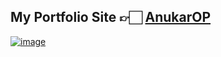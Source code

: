 ## My Portfolio Site 👉🏻 [AnukarOP](https://anukarop.github.io/)

<a href="[https://ibb.co/zfJPNG5](https://anukarop.github.io/)"><img src="https://i.ibb.co/pXy4nJP/image.png" alt="image" border="0"></a>
##
